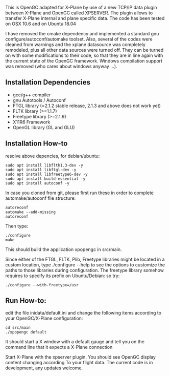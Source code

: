 This is OpenGC adapted for X-Plane by use of a new TCP/IP data plugin between X-Plane
and OpenGC called XPSERVER. The plugin allows to transfer X-Plane internal and plane
specific data. The code has been tested on OSX 10.6 and on Ubuntu 18.04

I have removed the cmake dependency and implemented a standard gnu configure/autoconf/automake toolset.
Also, several of the codes were cleaned from warnings and the xplane datasource was completely remodeled,
plus all other data sources were turned off. They can be turned on with some modifications to their code,
so that they are in line again with the current state of the OpenGC framework. Windows compilation support
was removed (who cares about windows anyway ...).

## Installation Dependencies

* gcc/g++ compiler
* gnu Autotools / Autoconf
* FTGL library (=2.1.2 stable release, 2.1.3 and above does not work yet)
* FLTK library (>=1.1.7)
* Freetype library (>=2.1.9)
* X11R6 Framework
* OpenGL library (GL and GLU)

## Installation How-to

resolve above depencies, for debian/ubuntu:

```
sudo apt install libfltk1.3-dev -y
sudo apt install libftgl-dev -y
sudo apt install libfreetype6-dev -y
sudo apt install build-essential -y
sudo apt install autoconf -y
```

In case you cloned from git, please first run these in order to complete automake/autoconf file structure:

```
autoreconf
automake --add-missing
autoreconf
```

Then type:

```
./configure 
make
```

This should build the application xpopengc in src/main.

Since either of the FTGL, FLTK, Plib, Freetype libraries might be located in a custom location, type ./configure --help
to see the options to customize the paths to those libraries during configuration. The freetype library somehow requires
to specify its prefix on Ubuntu/Debian: so try:

```
./configure --with-freetype=/usr
```

## Run How-to:

edit the file inidata/default.ini and change the following items according to your OpenGC/X-Plane configuration:

```
cd src/main
./xpopengc default
```

It should start a X window with a default gauge and tell you on the command line that it expects a X-Plane connection

Start X-Plane with the xpserver plugin. You should see OpenGC display content changing according
To your flight data. The current code is in development, any updates welcome.
